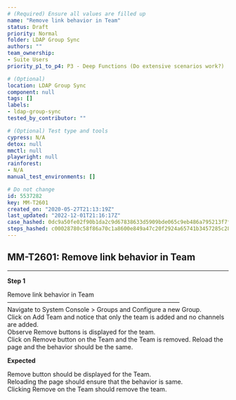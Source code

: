 ```yaml
---
# (Required) Ensure all values are filled up
name: "Remove link behavior in Team"
status: Draft
priority: Normal
folder: LDAP Group Sync
authors: ""
team_ownership: 
- Suite Users
priority_p1_to_p4: P3 - Deep Functions (Do extensive scenarios work?)

# (Optional)
location: LDAP Group Sync
component: null
tags: []
labels: 
- ldap-group-sync
tested_by_contributor: ""

# (Optional) Test type and tools
cypress: N/A
detox: null
mmctl: null
playwright: null
rainforest: 
- N/A
manual_test_environments: []

# Do not change
id: 5537282
key: MM-T2601
created_on: "2020-05-27T21:13:19Z"
last_updated: "2022-12-01T21:16:17Z"
case_hashed: 0dc9a50fe02f90b1da2c9d67838633d5909bde065c9eb486a795213f7fa661ab583b7e817b8a3a6eff544d1934e22190
steps_hashed: c00028780c58f86a70c1a8600e849a47c20f2924a65741b3457285c2831e2d7755337759f9abd3597278220032c55128
---
```


<!-- (Auto-generated) Based on frontmatter's "key" and "name" -->

## MM-T2601: Remove link behavior in Team

---

**Step 1**

Remove link behavior in Team\
————————————————————————————\
Navigate to System Console > Groups and Configure a new Group.\
Click on Add Team and notice that only the team is added and no channels are added.\
Observe Remove buttons is displayed for the team.\
Click on Remove button on the Team and the Team is removed. Reload the page and the behavior should be the same.

**Expected**

Remove button should be displayed for the Team.\
Reloading the page should ensure that the behavior is same.\
Clicking Remove on the Team should remove the team.
